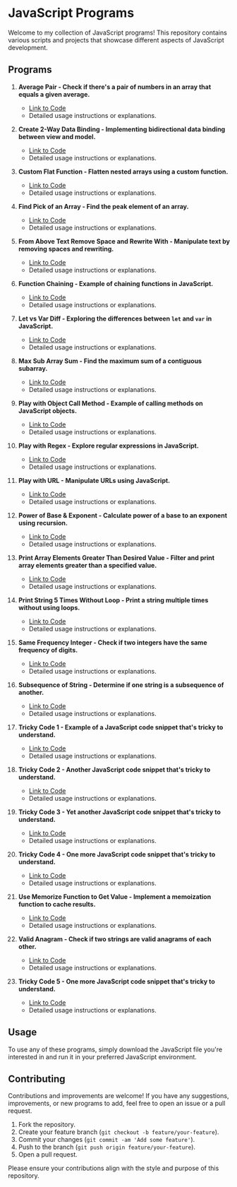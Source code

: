 # JavaScript Programs

Welcome to my collection of JavaScript programs! This repository contains various scripts and projects that showcase different aspects of JavaScript development.

## Programs

1. **Average Pair - Check if there's a pair of numbers in an array that equals a given average.**
   - [Link to Code](./Average_Pair_qeual_any_sum_of_pair_in_array.js)
   - Detailed usage instructions or explanations.

2. **Create 2-Way Data Binding - Implementing bidirectional data binding between view and model.**
   - [Link to Code](./Create_2-way_data_binding(view_to_model_and_vise-versa).js)
   - Detailed usage instructions or explanations.

3. **Custom Flat Function - Flatten nested arrays using a custom function.**
   - [Link to Code](./Custom_flat_function.js)
   - Detailed usage instructions or explanations.

4. **Find Pick of an Array - Find the peak element of an array.**
   - [Link to Code](./find_pick_of_an_array.js)
   - Detailed usage instructions or explanations.

5. **From Above Text Remove Space and Rewrite With - Manipulate text by removing spaces and rewriting.**
   - [Link to Code](./from_aabouve_text_remove_space_and_rewrite_with.js)
   - Detailed usage instructions or explanations.

6. **Function Chaining - Example of chaining functions in JavaScript.**
   - [Link to Code](./function_channing.js)
   - Detailed usage instructions or explanations.

7. **Let vs Var Diff - Exploring the differences between `let` and `var` in JavaScript.**
   - [Link to Code](./Let_var_diff.js)
   - Detailed usage instructions or explanations.

8. **Max Sub Array Sum - Find the maximum sum of a contiguous subarray.**
   - [Link to Code](./Max_Sub_Array_Sum.js)
   - Detailed usage instructions or explanations.

9. **Play with Object Call Method - Example of calling methods on JavaScript objects.**
   - [Link to Code](./play_with_obj_call_method.js)
   - Detailed usage instructions or explanations.

10. **Play with Regex - Explore regular expressions in JavaScript.**
    - [Link to Code](./play_with_regex.js)
    - Detailed usage instructions or explanations.

11. **Play with URL - Manipulate URLs using JavaScript.**
    - [Link to Code](./playWithUrl.js)
    - Detailed usage instructions or explanations.

12. **Power of Base & Exponent - Calculate power of a base to an exponent using recursion.**
    - [Link to Code](./Power_of_Base&Exponent.js)
    - Detailed usage instructions or explanations.

13. **Print Array Elements Greater Than Desired Value - Filter and print array elements greater than a specified value.**
    - [Link to Code](./print_array_elment_gretter_that_desire_val.js)
    - Detailed usage instructions or explanations.

14. **Print String 5 Times Without Loop - Print a string multiple times without using loops.**
    - [Link to Code](./print_string_5_times_without_loop.js)
    - Detailed usage instructions or explanations.

15. **Same Frequency Integer - Check if two integers have the same frequency of digits.**
    - [Link to Code](./sameFrequencyInteger.js)
    - Detailed usage instructions or explanations.

16. **Subsequence of String - Determine if one string is a subsequence of another.**
    - [Link to Code](./Subsequence_of_string.js)
    - Detailed usage instructions or explanations.

17. **Tricky Code 1 - Example of a JavaScript code snippet that's tricky to understand.**
    - [Link to Code](./trickeyCode1.js)
    - Detailed usage instructions or explanations.

18. **Tricky Code 2 - Another JavaScript code snippet that's tricky to understand.**
    - [Link to Code](./trickeyCode2.js)
    - Detailed usage instructions or explanations.

19. **Tricky Code 3 - Yet another JavaScript code snippet that's tricky to understand.**
    - [Link to Code](./trickeyCode3.js)
    - Detailed usage instructions or explanations.

20. **Tricky Code 4 - One more JavaScript code snippet that's tricky to understand.**
    - [Link to Code](./trickeyCode4.js)
    - Detailed usage instructions or explanations.

21. **Use Memorize Function to Get Value - Implement a memoization function to cache results.**
    - [Link to Code](./use_memorize_function_to_get_value.js)
    - Detailed usage instructions or explanations.

22. **Valid Anagram - Check if two strings are valid anagrams of each other.**
    - [Link to Code](./Valid_Anagram.js)
    - Detailed usage instructions or explanations.

23. **Tricky Code 5 - One more JavaScript code snippet that's tricky to understand.**
    - [Link to Code](./trickeyCode5.js)
    - Detailed usage instructions or explanations.

<!-- Add more programs as necessary -->

## Usage

To use any of these programs, simply download the JavaScript file you're interested in and run it in your preferred JavaScript environment.

## Contributing

Contributions and improvements are welcome! If you have any suggestions, improvements, or new programs to add, feel free to open an issue or a pull request.

1. Fork the repository.
2. Create your feature branch (`git checkout -b feature/your-feature`).
3. Commit your changes (`git commit -am 'Add some feature'`).
4. Push to the branch (`git push origin feature/your-feature`).
5. Open a pull request.

Please ensure your contributions align with the style and purpose of this repository.

